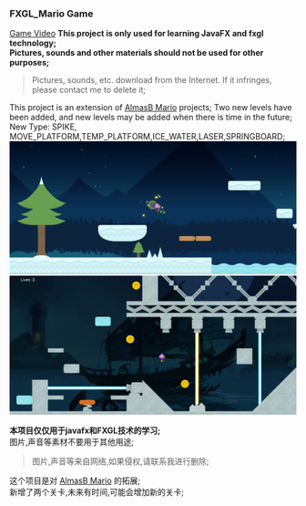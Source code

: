### FXGL_Mario Game
[Game Video](https://youtu.be/74vMoiGLzyk)
**This project is only used for learning JavaFX and fxgl technology;**<br/>
**Pictures, sounds and other materials should not be used for other purposes;** <br/>
>Pictures, sounds, etc. download from the Internet. If it infringes, please contact me to delete it;

This project is an extension of  [AlmasB Mario](https://github.com/AlmasB/FXGLGames/tree/master/Mario)  projects;
Two new levels have been added, and new levels may be added when there is time in the future;<br/>
New Type: SPIKE, MOVE_PLATFORM,TEMP_PLATFORM,ICE_WATER,LASER,SPRINGBOARD;
![Level6](readmeImages/level6.png)
![Level7](readmeImages/level7.png)

**本项目仅仅用于javafx和FXGL技术的学习;**<br/>
图片,声音等素材不要用于其他用途;
>图片,声音等来自网络,如果侵权,请联系我进行删除;<br/>

这个项目是对 [AlmasB Mario](https://github.com/AlmasB/FXGLGames/tree/master/Mario) 的拓展;<br/>
新增了两个关卡,未来有时间,可能会增加新的关卡;

